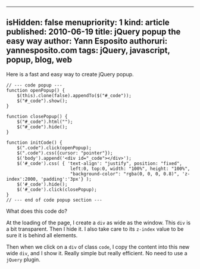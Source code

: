 -----
isHidden:       false
menupriority:   1
kind:           article
published: 2010-06-19
title: jQuery popup the easy way
author: Yann Esposito
authoruri: yannesposito.com
tags:  jQuery, javascript, popup, blog, web
-----

Here is a fast and easy way to create jQuery popup.

~~~~~~ {.javascript}
// --- code popup ---
function openPopup() {
    $(this).clone(false).appendTo($("#_code"));
    $("#_code").show();
}

function closePopup() {
    $("#_code").html("");
    $("#_code").hide();
}

function initCode() {
    $(".code").click(openPopup);
    $(".code").css({cursor: "pointer"});
    $('body').append('<div id="_code"></div>');
    $('#_code').css( { 'text-align': "justify", position: "fixed", 
                        left:0, top:0, width: "100%", height: "100%", 
                        "background-color": "rgba(0, 0, 0, 0.8)", 'z-index':2000, 'padding':'3px'} );
    $('#_code').hide();
    $('#_code').click(closePopup);
}
// --- end of code popup section ---
~~~~~~

What does this code do?

At the loading of the page, I create a `div` as wide as the window. 
This `div` is a bit transparent. Then I hide it. I also take care to its `z-index` value to be sure it is behind all elements.

Then when we click on a `div` of class `code`, I copy the content into this new wide `div`, and I show it. 
Really simple but really efficient. 
No need to use a `jQuery` plugin.
